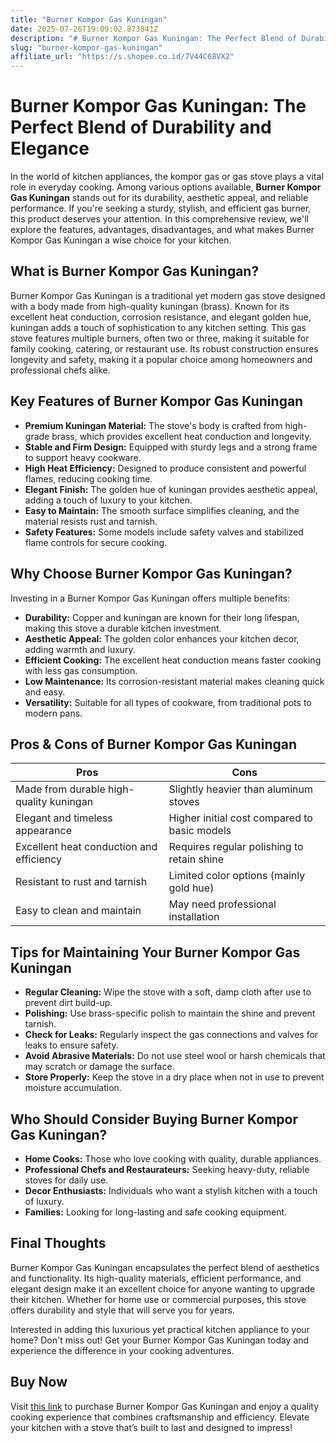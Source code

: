 ```yaml
---
title: "Burner Kompor Gas Kuningan"
date: 2025-07-26T19:09:02.873841Z
description: "# Burner Kompor Gas Kuningan: The Perfect Blend of Durability and Elegance..."
slug: "burner-kompor-gas-kuningan"
affiliate_url: "https://s.shopee.co.id/7V44C68VX2"
---
```

# Burner Kompor Gas Kuningan: The Perfect Blend of Durability and Elegance

In the world of kitchen appliances, the kompor gas or gas stove plays a vital role in everyday cooking. Among various options available, **Burner Kompor Gas Kuningan** stands out for its durability, aesthetic appeal, and reliable performance. If you're seeking a sturdy, stylish, and efficient gas burner, this product deserves your attention. In this comprehensive review, we'll explore the features, advantages, disadvantages, and what makes Burner Kompor Gas Kuningan a wise choice for your kitchen.

## What is Burner Kompor Gas Kuningan?

Burner Kompor Gas Kuningan is a traditional yet modern gas stove designed with a body made from high-quality kuningan (brass). Known for its excellent heat conduction, corrosion resistance, and elegant golden hue, kuningan adds a touch of sophistication to any kitchen setting. This gas stove features multiple burners, often two or three, making it suitable for family cooking, catering, or restaurant use. Its robust construction ensures longevity and safety, making it a popular choice among homeowners and professional chefs alike.

## Key Features of Burner Kompor Gas Kuningan

- **Premium Kuningan Material:** The stove's body is crafted from high-grade brass, which provides excellent heat conduction and longevity.
- **Stable and Firm Design:** Equipped with sturdy legs and a strong frame to support heavy cookware.
- **High Heat Efficiency:** Designed to produce consistent and powerful flames, reducing cooking time.
- **Elegant Finish:** The golden hue of kuningan provides aesthetic appeal, adding a touch of luxury to your kitchen.
- **Easy to Maintain:** The smooth surface simplifies cleaning, and the material resists rust and tarnish.
- **Safety Features:** Some models include safety valves and stabilized flame controls for secure cooking.

## Why Choose Burner Kompor Gas Kuningan?

Investing in a Burner Kompor Gas Kuningan offers multiple benefits:

- **Durability:** Copper and kuningan are known for their long lifespan, making this stove a durable kitchen investment.
- **Aesthetic Appeal:** The golden color enhances your kitchen decor, adding warmth and luxury.
- **Efficient Cooking:** The excellent heat conduction means faster cooking with less gas consumption.
- **Low Maintenance:** Its corrosion-resistant material makes cleaning quick and easy.
- **Versatility:** Suitable for all types of cookware, from traditional pots to modern pans.

## Pros & Cons of Burner Kompor Gas Kuningan

| Pros                                           | Cons                                           |
|------------------------------------------------|------------------------------------------------|
| Made from durable high-quality kuningan      | Slightly heavier than aluminum stoves        |
| Elegant and timeless appearance               | Higher initial cost compared to basic models |
| Excellent heat conduction and efficiency    | Requires regular polishing to retain shine |
| Resistant to rust and tarnish                | Limited color options (mainly gold hue)    |
| Easy to clean and maintain                   | May need professional installation          |

## Tips for Maintaining Your Burner Kompor Gas Kuningan

- **Regular Cleaning:** Wipe the stove with a soft, damp cloth after use to prevent dirt build-up.
- **Polishing:** Use brass-specific polish to maintain the shine and prevent tarnish.
- **Check for Leaks:** Regularly inspect the gas connections and valves for leaks to ensure safety.
- **Avoid Abrasive Materials:** Do not use steel wool or harsh chemicals that may scratch or damage the surface.
- **Store Properly:** Keep the stove in a dry place when not in use to prevent moisture accumulation.

## Who Should Consider Buying Burner Kompor Gas Kuningan?

- **Home Cooks:** Those who love cooking with quality, durable appliances.
- **Professional Chefs and Restaurateurs:** Seeking heavy-duty, reliable stoves for daily use.
- **Decor Enthusiasts:** Individuals who want a stylish kitchen with a touch of luxury.
- **Families:** Looking for long-lasting and safe cooking equipment.

## Final Thoughts

Burner Kompor Gas Kuningan encapsulates the perfect blend of aesthetics and functionality. Its high-quality materials, efficient performance, and elegant design make it an excellent choice for anyone wanting to upgrade their kitchen. Whether for home use or commercial purposes, this stove offers durability and style that will serve you for years.

Interested in adding this luxurious yet practical kitchen appliance to your home? Don't miss out! Get your Burner Kompor Gas Kuningan today and experience the difference in your cooking adventures.

## Buy Now

Visit [this link](https://s.shopee.co.id/7V44C68VX2) to purchase Burner Kompor Gas Kuningan and enjoy a quality cooking experience that combines craftsmanship and efficiency. Elevate your kitchen with a stove that’s built to last and designed to impress!